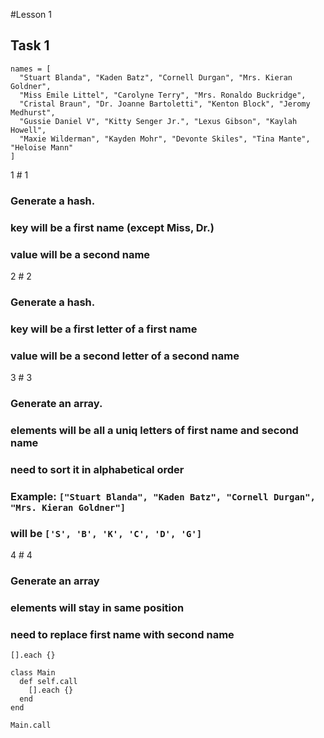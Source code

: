 #Lesson 1

## Task 1
```
names = [
  "Stuart Blanda", "Kaden Batz", "Cornell Durgan", "Mrs. Kieran Goldner",
  "Miss Emile Littel", "Carolyne Terry", "Mrs. Ronaldo Buckridge",
  "Cristal Braun", "Dr. Joanne Bartoletti", "Kenton Block", "Jeromy Medhurst",
  "Gussie Daniel V", "Kitty Senger Jr.", "Lexus Gibson", "Kaylah Howell",
  "Maxie Wilderman", "Kayden Mohr", "Devonte Skiles", "Tina Mante", "Heloise Mann"
]
```
1 # 1
### Generate a hash.
### key will be a first name (except Miss, Dr.)
### value will be a second name

2 # 2
### Generate a hash.
### key will be a first letter of a first name
### value will be a second letter of a second name

3 # 3
### Generate an array.
### elements will be all a uniq letters of first name and second name
### need to sort it in alphabetical order
### Example: ```["Stuart Blanda", "Kaden Batz", "Cornell Durgan", "Mrs. Kieran Goldner"]```
### will be ```['S', 'B', 'K', 'C', 'D', 'G']```

4 # 4
### Generate an array
### elements will stay in same position
### need to replace first name with second name
```
[].each {}

class Main
  def self.call
    [].each {}
  end
end

Main.call
```